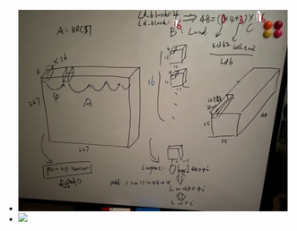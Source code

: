 - ![](../assets/6YxKIsyV7s.jpg)
- ![](https://media.mymind.host/7s1cAEMP2bK7SOHcjYOHg5/cdXgA1w5RUIdaGwmUMXKVy;1280x960.jpeg?Expires=1627613760&Signature=8njC6V2q8hipI8wVP6jndHFi-zp74b3HKbd8PRi59JWjzVcqgqfjz7HEqxCCOmbsj33Cp0kOe1ZO07AiduqquFhzLTsLNE6C2yWy1zsMx2zDy18dqbLCaGKK2UJKgcQILdcwoCbUU4D7XCFbQOP9bkuA0WzmSwaXI9ndetRRfCh9hkbiASU68BRhFoqhKI2E-d4UcGNmRUHFthlNHpHzFePrjQ7~QS8Y8IHei822ifeud8vQx2BGrA5qSXj-yk4aesf5Kp~DZ4FZ5VCNoET-JSYo2g3UZN4Sg5IYetvLiMa-I1TQj4rDzdDBjN9PCwsB7vU-5sRiFX0E~g2Vn8DNtA__&Key-Pair-Id=APKAIU3XU66SGFMW2CUA)